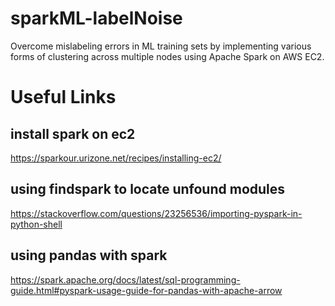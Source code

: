 # sparkML-labelNoise
Overcome mislabeling errors in ML training sets by implementing various forms of clustering across multiple nodes using Apache Spark on AWS EC2.


# Useful Links
## install spark on ec2
https://sparkour.urizone.net/recipes/installing-ec2/

## using findspark to locate unfound modules
https://stackoverflow.com/questions/23256536/importing-pyspark-in-python-shell

## using pandas with spark
https://spark.apache.org/docs/latest/sql-programming-guide.html#pyspark-usage-guide-for-pandas-with-apache-arrow

